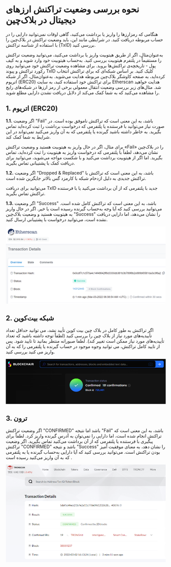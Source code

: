 # نحوه بررسی وضعیت تراکنش ارزهای دیجیتال در بلاک‌چین

هنگامی که رمزارزها را واریز یا برداشت می‌کنید، گاهی اوقات نمی‌توانید دارایی را در حساب مربوطه دریافت کنید. در شرایطی مانند این، باید وضعیت تراکنش در بلاک‌چین را با استفاده از شناسه تراکنش (TxID) بررسی کنید.

به‌عنوان‌مثال، اگر از طریق هیتوبیت واریز یا برداشت می‌کنید، می‌توانید وضعیت تراکنش را مستقیماً در پلتفرم هیتوبیت بررسی کنید. به‌حساب هیتوبیت خود وارد شوید و به کیف پول - تاریخچه‌ی تراکنش‌ها بروید. برای مشاهده وضعیت تراکنش خود می‌توانید روی رکورد تراکنش و پیوند TxID کلیک کنید.
بر اساس شبکه‌ای که برای تراکنش انتخاب کرده‌اید، به صفحه کاوشگر بلاک‌چین مربوطه هدایت می‌شوید. به‌عنوان‌مثال، اگر از شبکه اتریوم (ERC20) برای تراکنش خود استفاده کنید، به سایت Etherscan هدایت خواهید شد.
مثال‌های زیر بررسی وضعیت انتقال معمولی برخی از رمز ارزها در شبکه‌های رایج را مشاهده می‌کنید که به شما کمک می‌کند از دلایل دریافت نشدن دارایی مطلع شوید.

## 1.	اتریوم (ERC20)

**1.1.**	اگر وضعیت "Fail" باشد، به این معنی است که تراکنش ناموفق بوده است.
در صورت نیاز می‌توانید با فرستنده یا پلتفرمی که درخواست برداشت را ثبت کرده‌اید تماس بگیرید. به خاطر داشته باشید گیرنده یا پلتفرمی که به آن واریز می‌کنید نمی‌تواند در این شرایط به شما کمک کند.

برای مثال، اگر در حال واریز به هیتوبیت هستید و وضعیت تراکنش «Fail» را در بلاک‌چین نشان می‌دهد، لطفاً با پلتفرمی که درخواست واریز به هیتوبیت را ثبت کرده‌اید، تماس بگیرید. اما اگر از هیتوبیت برداشت می‌کنید و با شکست مواجه می‌شوید، می‌توانید برای دریافت کمک با پشتیبانی تماس بگیرید.

**1.2.**	اگر وضعیت "Dropped & Replaced" باشد، به این معنی است که تراکنش با تراکنش جدیدی  به دلیل ازدحام شبکه با کارمزد گس بالاتر جایگزین شده است.

می‌توانید برای دریافت TxID جدید با پلتفرمی که از آن برداشت می‌کنید یا با فرستنده تراکنش تماس بگیرید.

**1.3.**	اگر وضعیت "Success" باشد، به این معنی است که تراکنش کامل شده است.
می‌توانید بررسی کنید که آیا وجه به‌حساب گیرنده رسیده است یا خیر. اگر در حال واریز به هیتوبیت هستید و وضعیت بلاک‌چین "Success" را نشان می‌دهد، اما دارایی دریافت نشده است، می‌توانید درخواست با پشتیبانی ارسال کنید.

 ![](1.png)
 
## 2.	شبکه بیت‌کوین

اگر تراکنش به طور کامل در بلاک چین بیت کوین تأیید نشد، می توانید حداقل تعداد تأییدیه‌های مورد نیاز از بلاک چین را بررسی کنید (لطفاً توجه داشته باشید که تعداد تأییدیه‌های مورد نیاز ممکن است تغییر کند). لطفا صبورانه منتظر بمانید تا تایید شود.
پس از تایید کامل تراکنش، می توانید وجوه موجود در حساب گیرنده یا پلتفرمی را که به آن واریز می کنید بررسی کنید.
 
 ![](2.png)
 
## 3.	 ترون 

اگر وضعیت تراکنش "CONFIRMED" باشد اما نتیجه "Fail" باشد، به این معنی است که تراکنش انجام شده است، اما دارایی را نمی‌توان به آدرس گیرنده واریز کرد. لطفاً برای پیگیری با فرستنده یا پلتفرمی که از آن برداشت می‌کنید تماس بگیرید.
اگر وضعیت تراکنش "CONFIRMED" باشد و نتیجه "Success" را نشان دهد، به معنای موفقیت آمیز بودن تراکنش است. می‌توانید بررسی کنید که آیا دارایی به‌حساب گیرنده یا به پلتفرمی که به آن واریز می‌کنید رسیده است .


 ![](3.png)








